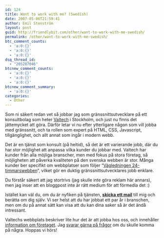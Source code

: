 ```yaml
---
id: 124
title: Want to work with me? (Swedish)
date: 2007-05-06T21:59:41
author: Emil Stenström
layout: post
guid: http://friendlybit.com/other/want-to-work-with-me-swedish/
permalink: /other/want-to-work-with-me-swedish/
btc_comment_counts:
  - 'a:0:{}'
  - 'a:0:{}'
  - 'a:0:{}'
dsq_thread_id:
  - "205287046"
btcnew_comment_counts:
  - 'a:0:{}'
  - 'a:0:{}'
  - 'a:0:{}'
btcnew_comment_summary:
  - 'a:0:{}'
categories:
  - Other
---
```

Som ni säkert redan vet så jobbar jag som gränssnittsutvecklare på ett konsultbolag som heter [Valtech](http://valtech.se/) i Stockholm, och just nu finns det jättemycket att göra. Därför letar vi nu efter ytterligare någon som vill jobba med gränssnitt, och ta rollen som expert på HTML, CSS, Javascript, tillgänglighet, och allt annat som ingår i modern webb.

Det är en tjänst som konsult (på heltid), så det är ett varierande jobb, där du har stor möjlighet att anpassa vilka kunder du jobbar med. Valtech har kunder från alla möjliga branscher, men med fokus på stora företag, så möjligheten att påverka kvaliteten på den svenska webben är stor. Många kunder ber specifikt om webbplatser som följer &#8220;[Vägledningen 24-timmarswebben](http://verva.se/web/t/Page____1154.aspx)&#8220;, vilket gör en duktig gränssnittsutvecklares jobb enklare.

Du förstår säkert att jag stortrivs (jag skulle inte göra reklam här annars), men jag inser att en bloggpost inte är rätt medium för att förmedla det :)

Istället kan väl du, om du är nyfiken på tjänsten, **[skicka ett mail](mailto:em@kth.se)** till mig och berätta om dig själv. Vi ser helst att du har jobbat ett par år i branschen, men om du på annat sätt kan visa att du kan dina saker så är det ändå intressant.

Valtechs webbplats beskriver lite hur det är att jobba hos oss, och innehåller [information om företaget](http://valtech.se/templates/Page.aspx?id=67). Jag [svarar gärna på frågor](mailto:em@kth.se) om du skulle komma på några. Hoppas vi hörs!
